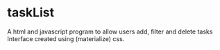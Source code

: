 # taskList
A html and javascript program to allow users add, filter and delete tasks
Interface created using (materialize) css.
